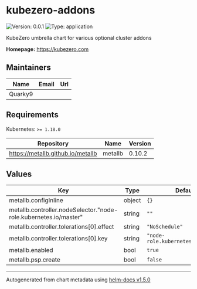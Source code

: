 # kubezero-addons

![Version: 0.0.1](https://img.shields.io/badge/Version-0.0.1-informational?style=flat-square) ![Type: application](https://img.shields.io/badge/Type-application-informational?style=flat-square)

KubeZero umbrella chart for various optional cluster addons

**Homepage:** <https://kubezero.com>

## Maintainers

| Name | Email | Url |
| ---- | ------ | --- |
| Quarky9 |  |  |

## Requirements

Kubernetes: `>= 1.18.0`

| Repository | Name | Version |
|------------|------|---------|
| https://metallb.github.io/metallb | metallb | 0.10.2 |

## Values

| Key | Type | Default | Description |
|-----|------|---------|-------------|
| metallb.configInline | object | `{}` |  |
| metallb.controller.nodeSelector."node-role.kubernetes.io/master" | string | `""` |  |
| metallb.controller.tolerations[0].effect | string | `"NoSchedule"` |  |
| metallb.controller.tolerations[0].key | string | `"node-role.kubernetes.io/master"` |  |
| metallb.enabled | bool | `true` |  |
| metallb.psp.create | bool | `false` |  |

----------------------------------------------
Autogenerated from chart metadata using [helm-docs v1.5.0](https://github.com/norwoodj/helm-docs/releases/v1.5.0)
